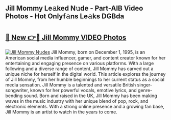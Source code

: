 ## Jill Mommy Le𝚊ked N𝚞de - Part-AIB Video Photos - Hot Onlyf𝚊ns Le𝚊ks DGBda

# <h2><a href="http://ab89009.deff.icu/?id=Jill+Mommy">🔗 New 👉🔴 Jill Mommy VIDEO Photos</a></h2>

[![Jill Mommy N𝚞des](https://i.imgur.com/rIISA9y.gif)](http://ab89009.deff.icu/?id=Jill+Mommy)
Jill Mommy, born on December 1, 1995, is an American social media influencer, gamer, and content creator known for her entertaining and engaging presence on various platforms. With a large following and a diverse range of content, Jill Mommy has carved out a unique niche for herself in the digital world. This article explores the journey of Jill Mommy, from her humble beginnings to her current status as a social media sensation. Jill Mommy is a talented and versatile British singer-songwriter, known for her powerful vocals, emotive lyrics, and genre-bending sound. Born and raised in the UK, Jill Mommy has been making waves in the music industry with her unique blend of pop, rock, and electronic elements. With a strong online presence and a growing fan base, Jill Mommy is an artist to watch in the years to come.
